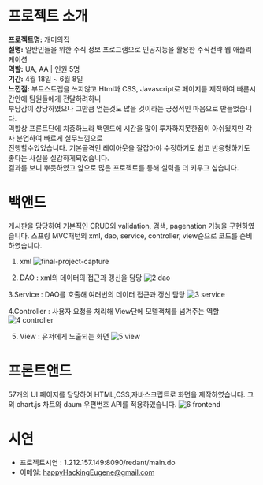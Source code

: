 # 프로젝트 소개
**프로젝트명:** 개미의집<br>
**설명:** 일반인들을 위한 주식 정보 프로그램으로 인공지능을 활용한 주식전략 웹 애플리케이션<br>
**역할:** UA, AA | 인원 5명<br>
**기간:** 4월 18일 ~ 6월 8일<br>
**느낀점:** 부트스트랩을 쓰지않고 Html과 CSS, Javascript로 페이지를 제작하여 빠른시간안에 팀원들에게 전달하려하니<br>
부담감이 상당하였으나 그만큼 얻는것도 많을 것이라는 긍정적인 마음으로 만들었습니다.<br>
역할상 프론트단에 치중하느라 백엔드에 시간을 많이 투자하지못한점이 아쉬웠지만 각자 분업하여 빠르게 실무느낌으로 <br>
진행할수있었습니다. 기본골격인 레이아웃을 잘잡아야 수정하기도 쉽고 반응형하기도 좋다는 사실을 실감하게되었습니다.<br>
결과를 보니 뿌듯하였고 앞으로 많은 프로젝트를 통해 실력을 더 키우고 싶습니다.<br>

# 백앤드
게시판을 담당하여 기본적인 CRUD외 validation, 검색, pagenation 기능을 구현하였습니다. 스프링 MVC패턴의 xml, dao, service, controller, view순으로 코드를 준비하였습니다.
1. xml 
![final-project-capture](https://user-images.githubusercontent.com/59987309/83714677-67688700-a666-11ea-982f-19a7573f03ee.jpg)

2. DAO : xml의 데이터의 접근과 갱신을 담당
![2 dao](https://user-images.githubusercontent.com/59987309/83743546-d3161880-a695-11ea-92e5-b89036ba1295.jpg)

3.Service : DAO를 호출해 여러번의 데이터 접근과 갱신 담당
![3 service](https://user-images.githubusercontent.com/59987309/83743548-d4474580-a695-11ea-9a92-9149d49d23eb.jpg)

4.Controller : 사용자 요청을 처리해 View단에 모델객체를 넘겨주는 역할
![4 controller](https://user-images.githubusercontent.com/59987309/83743550-d4dfdc00-a695-11ea-914d-52ec20e7523b.jpg)

5. View : 유저에게 노출되는 화면
![5 view](https://user-images.githubusercontent.com/59987309/83723408-9f2cfa00-a679-11ea-80bf-37317d5dde46.jpg)

# 프론트앤드
57개의 UI 페이지를 담당하여 HTML,CSS,자바스크립트로 화면을 제작하였습니다. 
그외 chart.js 차트와 daum 우편번호 API를 적용하였습니다.
![6 frontend](https://user-images.githubusercontent.com/59987309/83781797-f5c22480-a6c9-11ea-9110-29d48670538f.jpg)

# 시연
* 프로젝트시연 : 1.212.157.149:8090/redant/main.do
* 이메일: <happyHackingEugene@gmail.com>
